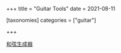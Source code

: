 +++
title = "Guitar Tools"
date = 2021-08-11

[taxonomies]
categories = ["guitar"]

+++

[和弦生成器](chord.html)